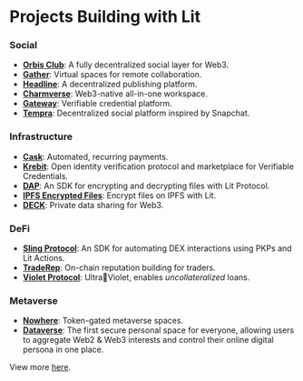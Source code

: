 

# Projects Building with Lit

### Social

- **[Orbis Club](https://orbis.club/)**: A fully decentralized social layer for Web3.
- **[Gather](https://www.gather.town/)**: Virtual spaces for remote collaboration.
- **[Headline](https://viaheadline.xyz/)**: A decentralized publishing platform.
- **[Charmverse](https://www.charmverse.io/)**: Web3-native all-in-one workspace.
- **[Gateway](https://www.mygateway.xyz/home)**: Verifiable credential platform.
- **[Tempra](https://ethglobal.com/showcase/tempra-xnxf4)**: Decentralized social platform inspired by Snapchat.

### Infrastructure

- **[Cask](https://www.cask.fi/)**: Automated, recurring payments.
- **[Krebit](https://docs.krebit.id/#/?id=main)**: Open identity verification protocol and marketplace for Verifiable Credentials.
- **[DAP](https://github.com/dap-cool/protocol)**: An SDK for encrypting and decrypting files with Lit Protocol. 
- **[IPFS Encrypted Files](https://litgateway.com/files)**: Encrypt files on IPFS with Lit.
- **[DECK](https://usedeck.vercel.app/)**: Private data sharing for Web3.

### DeFi

- **[Sling Protocol](https://github.com/Sling-Protocol/pkp-dex-sdk)**: An SDK for automating DEX interactions using PKPs and Lit Actions.
- **[TradeRep](https://ethglobal.com/showcase/traderep-7gpzv)**: On-chain reputation building for traders.
- **[Violet Protocol](https://twitter.com/violetprotocol/status/1499797952130428929)**: Ultra🤝Violet, enables *uncollateralized* loans.

### Metaverse

- **[Nowhere](https://www.urnowhere.com/)**: Token-gated metaverse spaces.
- **[Dataverse](https://dataverse.art/)**: The first secure personal space for everyone, allowing users to aggregate Web2 & Web3 interests and control their online digital persona in one place.


View more [here](https://github.com/LIT-Protocol/awesome/blob/main/README.md#projects-and-integrations).

